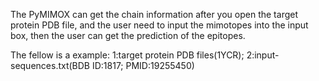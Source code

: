 The PyMIMOX can get the chain information after you open the target protein PDB file, and the user need to input the mimotopes into the input box, then the user can get the prediction of the epitopes.

The fellow is a example:
  1:target protein PDB files(1YCR);
  2:input-sequences.txt(BDB ID:1817; PMID:19255450)
